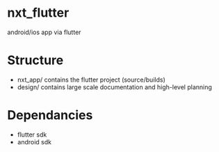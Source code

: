 # nxt_flutter

android/ios app via flutter

# Structure

- nxt_app/ contains the flutter project (source/builds)
- design/ contains large scale documentation and high-level planning

# Dependancies

- flutter sdk
- android sdk